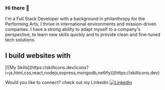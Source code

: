 ### Hi there 👋

I'm a Full Stack Developer with a background in philanthropy for the Performing Arts, I thrive in international environments and mission-driven companies. I have a strong ability to adapt myself to a company's perspective, to learn new skills quickly and to provide clean and fine-tuned tech solutions.

<h2>I build websites with</h2>
[![My Skills](https://skillicons.dev/icons?i=js,html,css,react,nodejs,express,mongodb,netlify)](https://skillicons.dev)

Would you like to connect? check out my Linkedin
[![Linkedin](https://skillicons.dev/icons?i=linkedin)](https://skillicons.dev)
